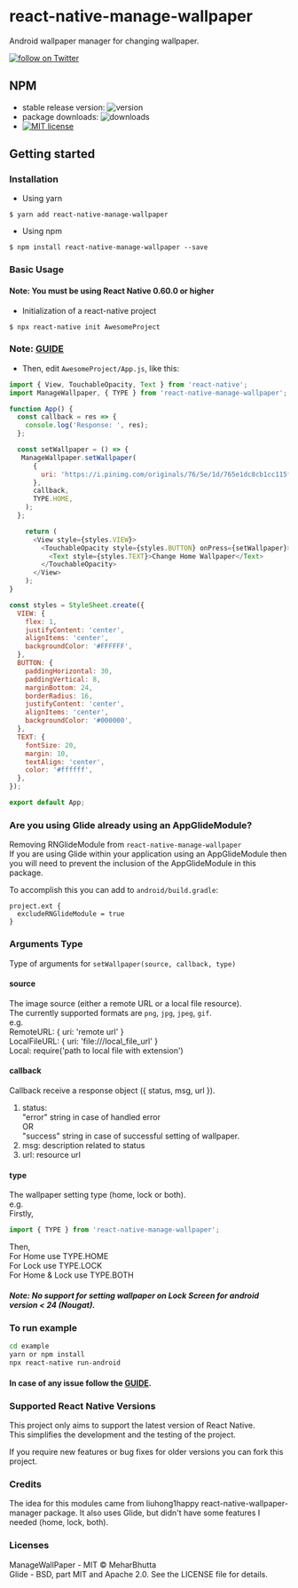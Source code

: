 # react-native-manage-wallpaper

Android wallpaper manager for changing wallpaper.

<a href="https://twitter.com/intent/follow?screen_name=meharbhutta"><img src="https://img.shields.io/twitter/follow/meharbhutta.svg?style=social&logo=twitter" alt="follow on Twitter" /></a>

## NPM

- stable release version: ![version](https://img.shields.io/badge/version-1.1.2-blue.svg?cacheSeconds=2592000)
- package downloads: ![downloads](https://img.shields.io/badge/downloads-22%2Fweek-brightgreen.svg?cacheSeconds=2592000)
- [![MIT license](http://img.shields.io/badge/license-MIT-brightgreen.svg)](http://opensource.org/licenses/MIT)

## Getting started

### Installation

- Using yarn

`$ yarn add react-native-manage-wallpaper`

- Using npm

`$ npm install react-native-manage-wallpaper --save`

### Basic Usage

#### Note: You must be using React Native 0.60.0 or higher

- Initialization of a react-native project

`$ npx react-native init AwesomeProject`

### Note: [GUIDE](https://facebook.github.io/react-native/docs/getting-started)

- Then, edit `AwesomeProject/App.js`, like this:

```javascript
import { View, TouchableOpacity, Text } from 'react-native';
import ManageWallpaper, { TYPE } from 'react-native-manage-wallpaper';

function App() {
  const callback = res => {
    console.log('Response: ', res);
  };

  const setWallpaper = () => {
   ManageWallpaper.setWallpaper(
      {
        uri: 'https://i.pinimg.com/originals/76/5e/1d/765e1dc8cb1cc115fb3b0b39a895fdeb.jpg',
      },
      callback,
      TYPE.HOME,
    );
  };

    return (
      <View style={styles.VIEW}>
        <TouchableOpacity style={styles.BUTTON} onPress={setWallpaper}>
          <Text style={styles.TEXT}>Change Home Wallpaper</Text>
        </TouchableOpacity>
      </View>
    );
}

const styles = StyleSheet.create({
  VIEW: {
    flex: 1,
    justifyContent: 'center',
    alignItems: 'center',
    backgroundColor: '#FFFFFF',
  },
  BUTTON: {
    paddingHorizontal: 30,
    paddingVertical: 8,
    marginBottom: 24,
    borderRadius: 16,
    justifyContent: 'center',
    alignItems: 'center',
    backgroundColor: '#000000',
  },
  TEXT: {
    fontSize: 20,
    margin: 10,
    textAlign: 'center',
    color: '#ffffff',
  },
});

export default App;
```

### Are you using Glide already using an AppGlideModule?

Removing RNGlideModule from `react-native-manage-wallpaper`  
If you are using Glide within your application using an AppGlideModule then you will need to prevent the inclusion of the AppGlideModule in this package.

To accomplish this you can add to `android/build.gradle`:

```
project.ext {
  excludeRNGlideModule = true
}
```

### Arguments Type

Type of arguments for `setWallpaper(source, callback, type)`

#### source

The image source (either a remote URL or a local file resource).  
The currently supported formats are `png`, `jpg`, `jpeg`, `gif`.  
e.g.  
RemoteURL: { uri: 'remote url' }  
LocalFileURL: { uri: 'file:///local_file_url' }  
Local: require('path to local file with extension')

#### callback

Callback receive a response object ({ status, msg, url }).

1. status:  
   "error" string in case of handled error  
   OR  
   "success" string in case of successful setting of wallpaper.
2. msg: description related to status
3. url: resource url

#### type

The wallpaper setting type (home, lock or both).  
e.g.  
Firstly,

```javascript
import { TYPE } from 'react-native-manage-wallpaper';
```

Then,  
For Home use TYPE.HOME  
For Lock use TYPE.LOCK  
For Home & Lock use TYPE.BOTH

##### Note: No support for setting wallpaper on Lock Screen for android version < 24 (Nougat).

### To run example

```bash
cd example
yarn or npm install
npx react-native run-android
```

#### In case of any issue follow the [GUIDE](https://facebook.github.io/react-native/docs/getting-started).

### Supported React Native Versions  

This project only aims to support the latest version of React Native.  
This simplifies the development and the testing of the project.

If you require new features or bug fixes for older versions you can fork this project.

### Credits

The idea for this modules came from liuhong1happy react-native-wallpaper-manager package. It also uses Glide, but didn't have some features I needed (home, lock, both).


### Licenses

ManageWallPaper - MIT © MeharBhutta  
Glide - BSD, part MIT and Apache 2.0. See the LICENSE file for details.
